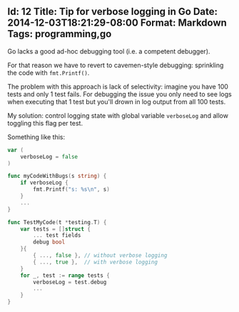 Id: 12
Title: Tip for verbose logging in Go
Date: 2014-12-03T18:21:29-08:00
Format: Markdown
Tags: programming,go
--------------

Go lacks a good ad-hoc debugging tool (i.e. a competent debugger).

For that reason we have to revert to cavemen-style debugging: sprinkling the code with `fmt.Printf()`.

The problem with this approach is lack of selectivity: imagine you have 100 tests
and only 1 test fails. For debugging the issue you only need to see logs when
executing that 1 test but you'll drown in log output from all 100 tests.

My solution: control logging state with global variable `verboseLog` and allow toggling this flag per test.

Something like this:

```go
var (
    verboseLog = false
)

func myCodeWithBugs(s string) {
    if verboseLog {
        fmt.Printf("s: %s\n", s)
    }
    ...
}

func TestMyCode(t *testing.T) {
    var tests = []struct {
        ... test fields
        debug bool
    }{
        { ..., false }, // without verbose logging
        { ..., true },  // with verbose logging
    }
    for _, test := range tests {
        verboseLog = test.debug
        ...
    }
}
```
